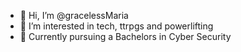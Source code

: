 - 👋 Hi, I’m @gracelessMaria
- 👀 I’m interested in tech, ttrpgs and powerlifting
- 🌱 Currently pursuing a Bachelors in Cyber Security

<!---
gracelessMaria/gracelessMaria is a ✨ special ✨ repository because its `README.md` (this file) appears on your GitHub profile.
You can click the Preview link to take a look at your changes.
--->
